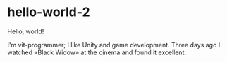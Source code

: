 # hello-world-2

Hello, world!

I'm vit-programmer; I like Unity and game development. Three days ago I watched «Black Widow» at the cinema and found it excellent.
